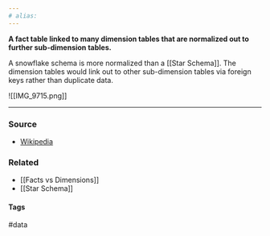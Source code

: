 ```yaml
---
# alias:
---
```

**A fact table linked to many dimension tables that are normalized out to further sub-dimension tables.**

A snowflake schema is more normalized than a [[Star Schema]]. The dimension tables would link out to other sub-dimension tables via foreign keys rather than duplicate data. 

![[IMG_9715.png]]

---
### Source
- [Wikipedia](https://en.wikipedia.org/wiki/Snowflake_schema)

### Related
- [[Facts vs Dimensions]]
- [[Star Schema]]

#### Tags
#data 